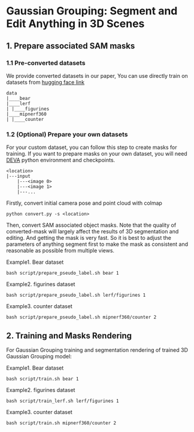 # Gaussian Grouping: Segment and Edit Anything in 3D Scenes

## 1. Prepare associated SAM masks

### 1.1 Pre-converted datasets
We provide converted datasets in our paper, You can use directly train on datasets from [hugging face link](https://huggingface.co/mqye/Gaussian-Grouping/tree/main)

```
data
|____bear
|____lerf
| |____figurines
|____mipnerf360
| |____counter
```


### 1.2 (Optional) Prepare your own datasets
For your custom dataset, you can follow this step to create masks for training. If you want to prepare masks on your own dataset, you will need [DEVA](../Tracking-Anything-with-DEVA/README.md) python environment and checkpoints.


```
<location>
|---input
    |---<image 0>
    |---<image 1>
    |---...
```
Firstly, convert initial camera pose and point cloud with colmap
```
python convert.py -s <location>
```

Then, convert SAM associated object masks. Note that the quality of converted-mask will largely affect the results of 3D segmentation and editing. And getting the mask is very fast. So it is best to adjust the parameters of anything segment first to make the mask as consistent and reasonable as possible from multiple views.

Example1. Bear dataset
```
bash script/prepare_pseudo_label.sh bear 1
```

Example2. figurines dataset
```
bash script/prepare_pseudo_label.sh lerf/figurines 1
```

Example3. counter dataset
```
bash script/prepare_pseudo_label.sh mipnerf360/counter 2
```

## 2. Training and Masks Rendering

For Gaussian Grouping training and segmentation rendering of trained 3D Gaussian Grouping model:

Example1. Bear dataset
```
bash script/train.sh bear 1
```

Example2. figurines dataset
```
bash script/train_lerf.sh lerf/figurines 1
```

Example3. counter dataset
```
bash script/train.sh mipnerf360/counter 2
```


